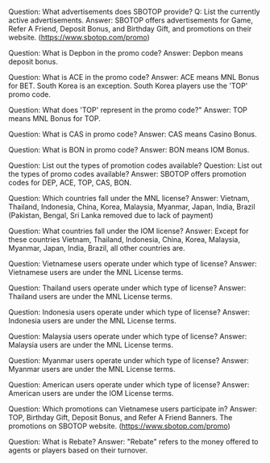 Question: What advertisements does SBOTOP provide?
Q: List the currently active advertisements.
Answer: SBOTOP offers advertisements for Game, Refer A Friend, Deposit Bonus, and Birthday Gift,
and promotions on their website. (https://www.sbotop.com/promo)

Question: What is Depbon in the promo code?
Answer: Depbon means deposit bonus.

Question: What is ACE in the promo code?
Answer: ACE means MNL Bonus for BET.
South Korea is an exception. South Korea players use the 'TOP' promo code.

Question: What does 'TOP' represent in the promo code?"
Answer: TOP means MNL Bonus for TOP.

Question: What is CAS in promo code?
Answer: CAS means Casino Bonus.

Question: What is BON in promo code?
Answer: BON means IOM Bonus.

Question: List out the types of promotion codes available?
Question: List out the types of promo codes available?
Answer: SBOTOP offers promotion codes for DEP, ACE, TOP, CAS, BON.

Question: Which countries fall under the MNL license?
Answer: Vietnam, Thailand, Indonesia, China, Korea, Malaysia, Myanmar, Japan, India, Brazil (Pakistan, Bengal, Sri Lanka removed due to lack of payment)

Question: What countries fall under the IOM license?
Answer: Except for these countries Vietnam, Thailand, Indonesia, China, Korea, Malaysia, Myanmar, Japan, India, Brazil, all other countries are.

Question: Vietnamese users operate under which type of license?
Answer: Vietnamese users are under the MNL License terms.

Question: Thailand users operate under which type of license?
Answer: Thailand users are under the MNL License terms.

Question: Indonesia users operate under which type of license?
Answer: Indonesia users are under the MNL License terms.

Question: Malaysia users operate under which type of license?
Answer: Malaysia users are under the MNL License terms.

Question: Myanmar users operate under which type of license?
Answer: Myanmar users are under the MNL License terms.

Question: American users operate under which type of license?
Answer: American users are under the IOM License terms.

Question: Which promotions can Vietnamese users participate in?
Answer: TOP, Birthday Gift, Deposit Bonus, and Refer A Friend Banners.
The promotions on SBOTOP website. (https://www.sbotop.com/promo)

Question: What is Rebate?
Answer:  "Rebate" refers to the money offered to agents or players based on their turnover.


